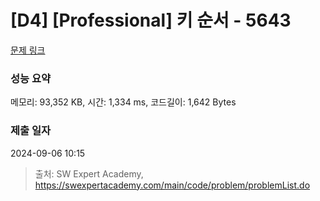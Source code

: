 # [D4] [Professional] 키 순서 - 5643 

[문제 링크](https://swexpertacademy.com/main/code/problem/problemDetail.do?contestProbId=AWXQsLWKd5cDFAUo) 

### 성능 요약

메모리: 93,352 KB, 시간: 1,334 ms, 코드길이: 1,642 Bytes

### 제출 일자

2024-09-06 10:15



> 출처: SW Expert Academy, https://swexpertacademy.com/main/code/problem/problemList.do